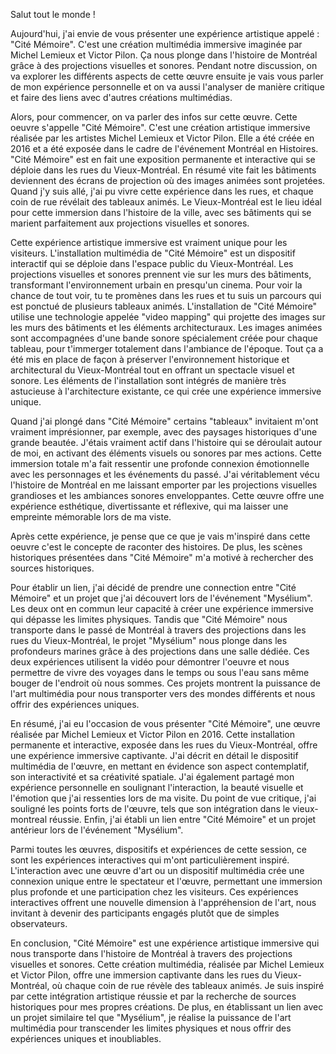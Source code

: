 Salut tout le monde !

Aujourd'hui, j'ai envie de vous présenter une expérience artistique appelé : "Cité Mémoire". C'est une création multimédia immersive imaginée par Michel Lemieux et Victor Pilon. Ça nous plonge dans l'histoire de Montréal grâce à des projections visuelles et sonores. Pendant notre discussion, on va explorer les différents aspects de cette œuvre ensuite je vais vous parler de mon expérience personnelle et on va aussi l'analyser de manière critique et faire des liens avec d'autres créations multimédias.

Alors, pour commencer, on va parler des infos sur cette œuvre. Cette oeuvre s'appelle "Cité Mémoire". C'est une création artistique immersive réalisée par les artistes Michel Lemieux et Victor Pilon. Elle a été créée en 2016 et a été exposée dans le cadre de l'événement Montréal en Histoires. "Cité Mémoire" est en fait une exposition permanente et interactive qui se déploie dans les rues du Vieux-Montréal. En résumé vite fait les bâtiments deviennent des écrans de projection où des images animées sont projetées. Quand j'y suis allé, j'ai pu vivre cette expérience dans les rues, et chaque coin de rue révélait des tableaux animés. Le Vieux-Montréal est le lieu idéal pour cette immersion dans l'histoire de la ville, avec ses bâtiments qui se marient parfaitement aux projections visuelles et sonores.

Cette expérience artistique immersive est vraiment unique pour les visiteurs. L'installation multimédia de "Cité Mémoire" est un dispositif interactif qui se déploie dans l'espace public du Vieux-Montréal. Les projections visuelles et sonores prennent vie sur les murs des bâtiments, transformant l'environnement urbain en presqu'un cinema. Pour voir la chance de tout voir, tu te promènes dans les rues et tu suis un parcours qui est ponctué de plusieurs tableaux animés. L'installation de "Cité Mémoire" utilise une technologie appelée "video mapping" qui projette des images sur les murs des bâtiments et les éléments architecturaux. Les images animées sont accompagnées d'une bande sonore spécialement créée pour chaque tableau, pour t'immerger totalement dans l'ambiance de l'époque. Tout ça a été mis en place de façon à préserver l'environnement historique et architectural du Vieux-Montréal tout en offrant un spectacle visuel et sonore. Les éléments de l'installation sont intégrés de manière très astucieuse à l'architecture existante, ce qui crée une expérience immersive unique.

Quand j'ai plongé dans "Cité Mémoire" certains "tableaux" invitaient m'ont vraiment imprésionner, par exemple, avec des paysages historiques d'une grande beautée. J'étais vraiment actif dans l'histoire qui se déroulait autour de moi, en activant des éléments visuels ou sonores par mes actions. Cette immersion totale m'a fait ressentir une profonde connexion émotionnelle avec les personnages et les événements du passé. J'ai véritablement vécu l'histoire de Montréal en me laissant emporter par les projections visuelles grandioses et les ambiances sonores enveloppantes. Cette œuvre offre une expérience esthétique, divertissante et réflexive, qui ma laisser une empreinte mémorable lors de ma viste.

Après cette expérience, je pense que ce que je vais m'inspiré dans cette oeuvre c'est le concepte de raconter des histoires. De plus, les scènes historiques présentées dans "Cité Mémoire" m'a motivé à rechercher des sources historiques.

Pour établir un lien, j'ai décidé de prendre une connection entre "Cité Mémoire" et un projet que j'ai découvert lors de l'événement "Mysélium". Les deux ont en commun leur capacité à créer une expérience immersive qui dépasse les limites physiques. Tandis que "Cité Mémoire" nous transporte dans le passé de Montréal à travers des projections dans les rues du Vieux-Montréal, le projet "Mysélium" nous plonge dans les profondeurs marines grâce à des projections dans une salle dédiée. Ces deux expériences utilisent la vidéo pour démontrer l'oeuvre et nous permettre de vivre des voyages dans le temps ou sous l'eau sans même bouger de l'endroit où nous sommes. Ces projets montrent la puissance de l'art multimédia pour nous transporter vers des mondes différents et nous offrir des expériences uniques.

En résumé, j'ai eu l'occasion de vous présenter "Cité Mémoire", une œuvre réalisée par Michel Lemieux et Victor Pilon en 2016. Cette installation permanente et interactive, exposée dans les rues du Vieux-Montréal, offre une expérience immersive captivante. J'ai décrit en détail le dispositif multimédia de l'œuvre, en mettant en évidence son aspect contemplatif, son interactivité et sa créativité spatiale. J'ai également partagé mon expérience personnelle en soulignant l'interaction, la beauté visuelle et l'émotion que j'ai ressenties lors de ma visite. Du point de vue critique, j'ai souligné les points forts de l'œuvre, tels que son intégration dans le vieux-montreal réussie. Enfin, j'ai établi un lien entre "Cité Mémoire" et un projet antérieur lors de l'événement "Mysélium".

Parmi toutes les œuvres, dispositifs et expériences de cette session, ce sont les expériences interactives qui m'ont particulièrement inspiré. L'interaction avec une œuvre d'art ou un dispositif multimédia crée une connexion unique entre le spectateur et l'œuvre, permettant une immersion plus profonde et une participation chez les visiteurs. Ces expériences interactives offrent une nouvelle dimension à l'appréhension de l'art, nous invitant à devenir des participants engagés plutôt que de simples observateurs. 

En conclusion, "Cité Mémoire" est une expérience artistique immersive qui nous transporte dans l'histoire de Montréal à travers des projections visuelles et sonores. Cette création multimédia, réalisée par Michel Lemieux et Victor Pilon, offre une immersion captivante dans les rues du Vieux-Montréal, où chaque coin de rue révèle des tableaux animés. Je suis inspiré par cette intégration artistique réussie et par la recherche de sources historiques pour mes propres créations. De plus, en établissant un lien avec un projet similaire tel que "Mysélium", je réalise la puissance de l'art multimédia pour transcender les limites physiques et nous offrir des expériences uniques et inoubliables.
